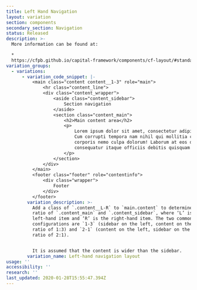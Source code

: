 ```yaml
---
title: Left Hand Navigation
layout: variation
section: components
secondary_section: Navigation
status: Released
description: >-
  More information can be found at:

  *
  https://cfpb.github.io/capital-framework/components/cf-layout/#standard-content-formats
variation_groups:
  - variations:
      - variation_code_snippet: |-
          <main class="content content__1-3" role="main">
              <hr class="content_line">
              <div class="content_wrapper">
                  <aside class="content_sidebar">
                      Section navigation
                  </aside>
                  <section class="content_main">
                      <h2>Main content area</h2>
                      <p>
                          Lorem ipsum dolor sit amet, consectetur adipisicing elit.
                          Cum corrupti tempora nam nihil qui mollitia consectetur
                          corporis nemo culpa dolorum! Laborum at eos deleniti
                          consequatur itaque officiis debitis quisquam! Provident!
                      </p>
                  </section>
              </div>
          </main>
          <footer class="footer" role="contentinfo">
              <div class="wrapper">
                  Footer
              </div>
          </footer>
        variation_description: >-
          Add a class of `.content__L-R` to `main.content` to determine the width
          ratio of `.content_main` and `.content_sidebar`, where ‘L’ is the
          left-hand item and ‘R’ is the right-hand item. The two common
          configurations are `1-3` (sidebar on the left, content on the right, in a
          ratio of 1:3) and `2-1` (content on the left, sidebar on the right, in a
          ratio of 2:1).


          It is assumed that the content is wider than the sidebar.
        variation_name: Left-hand navigation layout
usage: ''
accessibility: ''
research: ''
last_updated: 2020-01-28T15:55:47.394Z
---
```

